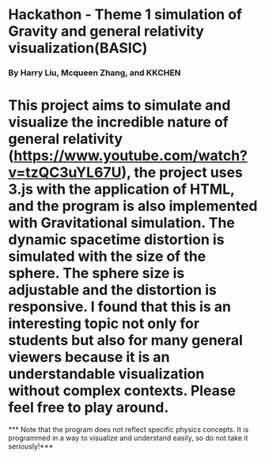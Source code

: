 # Hackathon - Theme 1 simulation of Gravity and general relativity visualization(BASIC)
### By Harry Liu, Mcqueen Zhang, and KKCHEN
# This project aims to simulate and visualize the incredible nature of general relativity (https://www.youtube.com/watch?v=tzQC3uYL67U), the project uses 3.js with the application of HTML, and the program is also implemented with Gravitational simulation. The dynamic spacetime distortion is simulated with the size of the sphere. The sphere size is adjustable and the distortion is responsive. I found that this is an interesting topic not only for students but also for many general viewers because it is an understandable visualization without complex contexts. Please feel free to play around. 

*** Note that the program does not reflect specific physics concepts. It is programmed in a way to visualize and understand easily, so do not take it seriously!***
